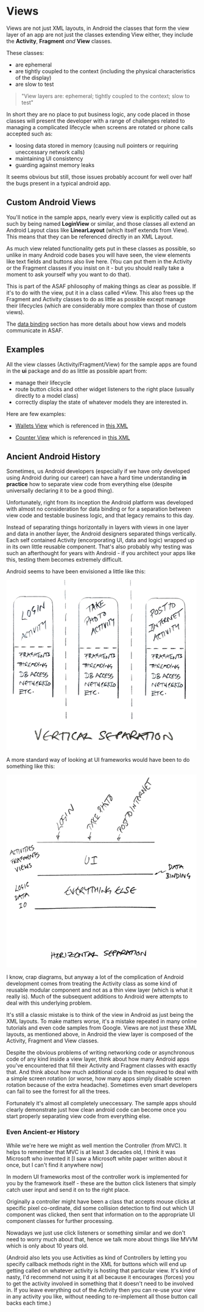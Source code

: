 

# Views
Views are not just XML layouts, in Android the classes that form the view layer of an app are not just the classes extending View either, they include the **Activity**, **Fragment** *and* **View** classes.

These classes:

- are ephemeral
- are tightly coupled to the context (including the physical characteristics of the display)
- are slow to test

> "View layers are: ephemeral; tightly coupled to the context; slow to test"


In short they are no place to put business logic, any code placed in those classes will present the developer with a range of challenges related to managing a complicated lifecycle when screens are rotated or phone calls accepted such as:

- loosing data stored in memory (causing null pointers or requiring uneccessary network calls)
- maintaining UI consistency
- guarding against memory leaks

It seems obvious but still, those issues probably account for well over half the bugs present in a typical android app.


## Custom Android Views

You'll notice in the sample apps, nearly every view is explicitly called out as such by being named **LoginView** or similar, and those classes all extend an Android Layout class like **LinearLayout** (which itself extends from View). This means that they can be referenced directly in an XML Layout.

As much view related functionality gets put in these classes as possible, so unlike in many Android code bases you will have seen, the view elements like text fields and buttons also live here. (You can put them in the Activity or the Fragment classes if you insist on it - but you should really take a moment to ask yourself why you want to do that).

This is part of the ASAF philosophy of making things as clear as possible. If it's to do with the view, put it in a class called *View. This also frees up the Fragment and Activity classes to do as little as possible except manage their lifecycles (which are considerably more complex than those of custom views).

The [data binding](/asaf-project/03-databinding.html) section has more details about how views and models communicate in ASAF.

## Examples

All the view classes (Activity/Fragment/View) for the sample apps are found in the **ui** package and do as little as possible apart from:

- manage their lifecycle
- route button clicks and other widget listeners to the right place (usually directly to a model class)
- correctly display the state of whatever models they are interested in.


Here are few examples:

- [Wallets View](https://github.com/erdo/asaf-project/blob/master/exampledatabinding/src/main/java/foo/bar/example/asafdatabinding/ui/wallet/WalletsView.java) which is referenced in [this XML](https://github.com/erdo/asaf-project/blob/master/exampledatabinding/src/main/res/layout/fragment_wallet.xml)

- [Counter View](https://github.com/erdo/asaf-project/blob/master/examplethreading/src/main/java/foo/bar/example/asafthreading/ui/CounterView.java) which is referenced in [this XML](https://github.com/erdo/asaf-project/blob/master/examplethreading/src/main/res/layout/fragment_counter.xml)


## Ancient Android History

Sometimes, us Android developers (especially if we have only developed using Android during our career) can have a hard time understanding **in practice** how to separate view code from everything else (despite universally declaring it to be a good thing).

Unfortunately, right from its inception the Android platform was developed with almost no consideration for data binding or for a separation between view code and testable business logic, and that legacy remains to this day.

Instead of separating things horizontally in layers with views in one layer and data in another layer, the Android designers separated things vertically. Each self contained Activity (encorporating UI, data and logic) wrapped up in its own little reusable component. That's also probably why testing was such an afterthought for years with Android - if you architect your apps like this, testing them becomes extremely difficult.

Android seems to have been envisioned a little like this:

![vertical separation](img/vertical-separation.png)

A more standard way of looking at UI frameworks would have been to do something like this:

![horizontal separation](img/horizontal-separation.png)

I know, crap diagrams, but anyway a lot of the complication of Android development comes from treating the Activity class as some kind of reusable modular component and not as a thin view layer (which is what it really is). Much of the subsequent additions to Android were attempts to deal with this underlying problem.

It's still a classic mistake is to think of the view in Android as just being the XML layouts. To make matters worse, it's a mistake repeated in many online tutorials and even code samples from Google. Views are not just these XML layouts, as mentioned above, in Android the view layer is composed of the Activity, Fragment and View classes.

Despite the obvious problems of writing networking code or asynchronous code of any kind inside a view layer, think about how many Android apps you've encountered that fill their Activity and Fragment classes with exactly that. And think about how much additional code is then required to deal with a simple screen rotation (or worse, how many apps simply disable screen rotation because of the extra headache). Sometimes even smart developers can fail to see the forrest for all the trees.

Fortunately it's almost all completely uneccessary. The sample apps should clearly demonstrate just how clean android code can become once you start properly separating view code from everything else.

### Even Ancient-er History
While we're here we might as well mention the Controller (from MVC). It helps to remember that MVC is at least 3 decades old, I think it was Microsoft who invented it [I saw a Microsoft white paper written about it once, but I can't find it anywhere now]

In modern UI frameworks most of the controller work is implemented for you by the framework itself - these are the button click listeners that simply catch user input and send it on to the right place.

Originally a controller might have been a class that accepts mouse clicks at specific pixel co-ordinate, did some collision detection to find out which UI component was clicked, then sent that information on to the appropriate UI component classes for further processing.

Nowadays we just use click listeners or something similar and we don't need to worry much about that, hence we talk more about things like MVVM which is only about 10 years old.

(Android also lets you use Activities as kind of Controllers by letting you specify callback methods right in the XML for buttons which will end up getting called on whatever activity is hosting that particular view. It's kind of nasty, I'd recommend not using it at all because it encourages (forces) you to get the activity involved in something that it doesn't need to be involved in. If you leave everything out of the Activity then you can re-use your view in any activity you like, without needing to re-implement all those button call backs each time.)



